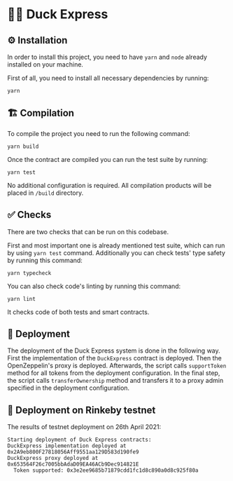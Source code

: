 # 🧙‍♂️ Duck Express

## ⚙️ Installation

In order to install this project, you need to have `yarn` and `node` already installed on your machine.

First of all, you need to install all necessary dependencies by running:
```shell
yarn
```

## 🏗 Compilation

To compile the project you need to run the following command:
```shell
yarn build
```

Once the contract are compiled you can run the test suite by running:
```shell
yarn test
```

No additional configuration is required. All compilation products will be placed in `/build` directory.

## ✅ Checks

There are two checks that can be run on this codebase.

First and most important one is already mentioned test suite, which can run by using `yarn test` command. Additionally you can check tests' type safety by running this command:
```shell
yarn typecheck
```
You can also check code's linting by running this command:
```shell
yarn lint
```
It checks code of both tests and smart contracts.

## 🚀 Deployment

The deployment of the Duck Express system is done in the following way. First the implementation of the `DuckExpress` contract is deployed. Then the OpenZeppelin's proxy is deployed. Afterwards, the script calls `supportToken` method for all tokens from the deployment configuration. In the final step, the script calls `transferOwnership` method and transfers it to a proxy admin specified in the deployment configuration.

## 📡 Deployment on Rinkeby testnet

The results of testnet deployment on 26th April 2021:
```
Starting deployment of Duck Express contracts:
DuckExpress implementation deployed at 0x2A9eb800F27818056Aff9551aa129D583d190fe9
DuckExpress proxy deployed at 0x653564F26c7005bbAdaD09EA46ACb9Dec914821E
  Token supported: 0x3e2ee9685b71879cdd1fc1d8c890a0d8c925f80a
```
